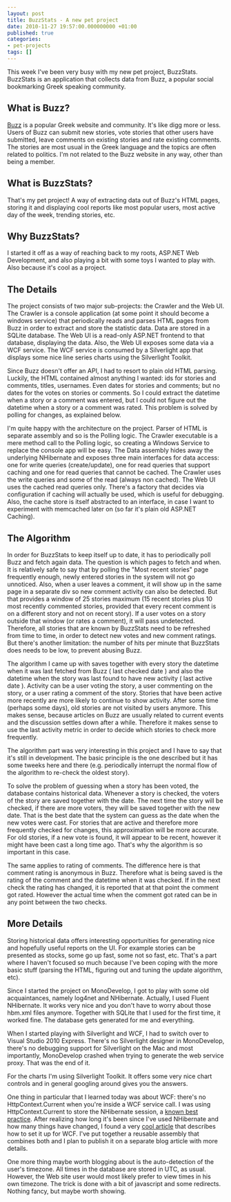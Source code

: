```yaml
---
layout: post
title: BuzzStats - A new pet project
date: 2010-11-27 19:57:00.000000000 +01:00
published: true
categories:
- pet-projects
tags: []
---
```


This week I've been very busy with my new pet project, BuzzStats.
BuzzStats is an application that collects data from Buzz, a popular social bookmarking Greek speaking community.

## What is Buzz?

<a href="http://buzz.reality-tape.com/" target="_blank">Buzz</a> is a popular Greek website and community. It's like digg more or less. Users of Buzz can submit new stories, vote stories that other users have submitted, leave comments on existing stories and rate existing comments. The stories are most usual in the Greek language and the topics are often related to politics. I'm not related to the Buzz website in any way, other than being a member.
<h2>What is BuzzStats?</h2>

That's my pet project! A way of extracting data out of Buzz's HTML pages, storing it and displaying cool reports like most popular users, most active day of the week, trending stories, etc.
<h2>Why BuzzStats?</h2>

I started it off as a way of reaching back to my roots, ASP.NET Web Development, and also playing a bit with some toys I wanted to play with. Also because it's cool as a project.
<h2>The Details</h2>

The project consists of two major sub-projects: the Crawler and the Web UI. The Crawler is a console application (at some point it should become a windows service) that periodically reads and parses HTML pages from Buzz in order to extract and store the statistic data. Data are stored in a SQLite database. The Web UI is a read-only ASP.NET frontend to that database, displaying the data. Also, the Web UI exposes some data via a WCF service. The WCF service is consumed by a Silverlight app that displays some nice line series charts using the Silverlight Toolkit.

Since Buzz doesn't offer an API, I had to resort to plain old HTML parsing. Luckily, the HTML contained almost anything I wanted: ids for stories and comments, titles, usernames. Even dates for stories and comments; but no dates for the votes on stories or comments. So I could extract the datetime when a story or a comment was entered, but I could not figure out the datetime when a story or a comment was rated. This problem is solved by polling for changes, as explained below.

I'm quite happy with the architecture on the project. Parser of HTML is separate assembly and so is the Polling logic. The Crawler executable is a mere method call to the Polling logic, so creating a Windows Service to replace the console app will be easy. The Data assembly hides away the underlying NHibernate and exposes three main interfaces for data access: one for write queries (create/update), one for read queries that support caching and one for read queries that cannot be cached. The Crawler uses the write queries and some of the read (always non cached). The Web UI uses the cached read queries only. There's a factory that decides via configuration if caching will actually be used, which is useful for debugging. Also, the cache store is itself abstracted to an interface, in case I want to experiment with memcached later on (so far it's plain old ASP.NET Caching).
<h2>The Algorithm</h2>

In order for BuzzStats to keep itself up to date, it has to periodically poll Buzz and fetch again data. The question is which pages to fetch and when. It is relatively safe to say that by polling the "Most recent stories" page frequently enough, newly entered stories in the system will not go unnoticed. Also, when a user leaves a comment, it will show up in the same page in a separate div so new comment activity can also be detected. But that provides a window of 25 stories maximum (15 recent stories plus 10 most recently commented stories, provided that every recent comment is on a different story and not on recent story). If a user votes on a story outside that window (or rates a comment), it will pass undetected. Therefore, all stories that are known by BuzzStats need to be refreshed from time to time, in order to detect new votes and new comment ratings. But there's another limitation: the number of hits per minute that BuzzStats does needs to be low, to prevent abusing Buzz.

The algorithm I came up with saves together with every story the datetime when it was last fetched from Buzz ( last checked date ) and also the datetime when the story was last found to have new activity ( last active date ). Activity can be a user voting the story, a user commenting on the story, or a user rating a comment of the story. Stories that have been active more recently are more likely to continue to show activity. After some time (perhaps some days), old stories are not visited by users anymore. This makes sense, because articles on Buzz are usually related to current events and the discussion settles down after a while. Therefore it makes sense to use the last activity metric in order to decide which stories to check more frequently.

The algorithm part was very interesting in this project and I have to say that it's still in development. The basic principle is the one described but it has some tweeks here and there (e.g. periodically interrupt the normal flow of the algorithm to re-check the oldest story).

To solve the problem of guessing when a story has been voted, the database contains historical data. Whenever a story is checked, the voters of the story are saved together with the date. The next time the story will be checked, if there are more voters, they will be saved together with the new date. That is the best date that the system can guess as the date when the new votes were cast. For stories that are active and therefore more frequently checked for changes, this approximation will be more accurate. For old stories, if a new vote is found, it will appear to be recent, however it might have been cast a long time ago. That's why the algorithm is so important in this case.

The same applies to rating of comments. The difference here is that comment rating is anonymous in Buzz. Therefore what is being saved is the rating of the comment and the datetime when it was checked. If in the next check the rating has changed, it is reported that at that point the comment got rated. However the actual time when the comment got rated can be in any point between the two checks.
<h2>More Details</h2>

Storing historical data offers interesting opportunities for generating nice and hopefully useful reports on the UI. For example stories can be presented as stocks, some go up fast, some not so fast, etc. That's a part where I haven't focused so much because I've been coping with the more basic stuff (parsing the HTML, figuring out and tuning the update algorithm, etc).

Since I started the project on MonoDevelop, I got to play with some old acquaintances, namely log4net and NHibernate. Actually, I used Fluent NHibernate. It works very nice and you don't have to worry about those hbm.xml files anymore. Together with SQLite that I used for the first time, it worked fine. The database gets generated for me and everything.

When I started playing with Silverlight and WCF, I had to switch over to Visual Studio 2010 Express. There's no Silverlight designer in MonoDevelop, there's no debugging support for Silverlight on the Mac and most importantly, MonoDevelop crashed when trying to generate the web service proxy. That was the end of it.

For the charts I'm using Silverlight Toolkit. It offers some very nice chart controls and in general googling around gives you the answers.

One thing in particular that I learned today was about WCF: there's no HttpContext.Current when you're inside a WCF service call. I was using HttpContext.Current to store the NHibernate session, a <a href="http://www.codeproject.com/KB/architecture/NHibernateBestPractices.aspx" target="_blank">known best practice</a>. After realizing how long it's been since I've used NHibernate and how many things have changed, I found a very <a href="http://www.igloocoder.com/archive/2008/07/21/nhibernate-on-wcf.aspx" target="_blank">cool article</a> that describes how to set it up for WCF. I've put together a reusable assembly that combines both and I plan to publish it on a separate blog article with more details.

One more thing maybe worth blogging about is the auto-detection of the user's timezone. All times in the database are stored in UTC, as usual. However, the Web site user would most likely prefer to view times in his own timezone. The trick is done with a bit of javascript and some redirects. Nothing fancy, but maybe worth showing.
